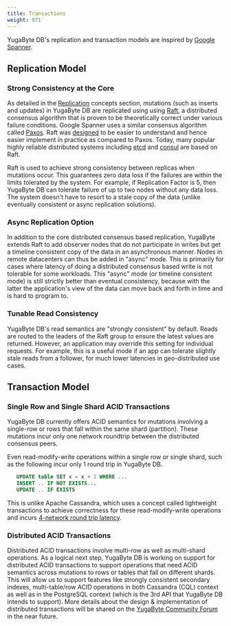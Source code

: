 ```yaml
---
title: Transactions
weight: 971
---
```


YugaByte DB's replication and transaction models are inspired by [Google Spanner](https://cloud.google.com/spanner/docs/transactions).

## Replication Model

### Strong Consistency at the Core

As detailed in the [Replication](/architecture/concepts/replication/) concepts section, mutations (such as inserts and updates) in YugaByte DB are replicated using using [Raft](https://raft.github.io/), a distributed consensus algorithm that is proven to be theoretically correct under various failure conditions. Google Spanner uses a similar consensus algorithm called [Paxos](https://cloud.google.com/spanner/docs/whitepapers/life-of-reads-and-writes). Raft was [designed](https://ramcloud.stanford.edu/~ongaro/userstudy/) to be easier to understand and hence easier implement in practice as compared to Paxos. Today, many popular highly reliable distributed systems including [etcd](https://coreos.com/etcd/) and [consul](https://www.consul.io/docs/internals/consensus.html) are based on Raft.

Raft is used to achieve strong consistency between replicas when mutations occur. This guarantees zero data loss if the failures are within the limits tolerated by the system. For example, if Replication Factor is 5, then YugaByte DB can tolerate failure of up to two nodes without any data loss. The system doesn't have to resort to a stale copy of the data (unlike eventually consistent or async replication solutions).

### Async Replication Option

In addition to the core distributed consensus based replication, YugaByte extends Raft to add observer nodes that do not participate in writes but get a timeline consistent copy of the data in an asynchronous manner. Nodes in remote  datacenters can thus be added in "async" mode. This is primarily for cases where latency of doing a distributed consensus based write is not tolerable for some workloads. This "async" mode (or timeline consistent mode) is still strictly better than eventual consistency, because with the latter the application's view of the data can move back and forth in time and is hard to program to.

### Tunable Read Consistency

YugaByte DB's read semantics are "strongly consistent" by default. Reads are routed to the leaders of the Raft group to ensure the latest values are returned. However, an application may override this setting for individual requests. For example, this is a useful mode if an app can tolerate slightly stale reads from a follower, for much lower latencies in geo-distributed use cases.

## Transaction Model

### Single Row and Single Shard ACID Transactions

YugaByte DB currently offers ACID semantics for mutations involving a single-row or rows that fall within the same shard (partition). These mutations incur only one network roundtrip between the distributed consensus peers. 

Even read-modify-write operations within a single row or single shard, such as the following incur only 1 round trip in YugaByte DB.

```sql
   UPDATE table SET x = x + 1 WHERE ... 
   INSERT .. IF NOT EXISTS... 
   UPDATE .. IF EXISTS 
```

This is unlike Apache Cassandra, which uses a concept called lightweight transactions to achieve correctness for these read-modify-write operations and incurs [4-network round trip latency](https://docs.datastax.com/en/cassandra/3.0/cassandra/dml/dmlLtwtTransactions.html).

### Distributed ACID Transactions

Distributed ACID transactions involve multi-row as well as multi-shard operations. As a logical next step, YugaByte DB is working on support for distributed ACID transactions to support operations that need ACID semantics across mutations to rows or tables that fall on different shards.  This will allow us to support features like strongly consistent secondary indexes, multi-table/row ACID operations in both Cassandra (CQL) context as well as in the PostgreSQL context (which is the 3rd API that YugaByte DB intends to support). More details about the design & implementation of distributed transactions will be shared on the [YugaByte Community Forum](https://forum.yugabyte.com/) in the near future.
